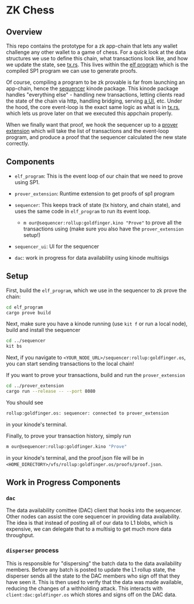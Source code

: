 # ZK Chess
## Overview
This repo contains the prototype for a zk app-chain that lets any wallet challenge any other wallet to a game of chess.
For a quick look at the data structures we use to define this chain, what transactions look like, and how we update the state, see [tx.rs](./elf_program/src/tx.rs). This lives within the [elf program](./elf_program/) which is the compiled SP1 program we can use to generate proofs.

Of course, compiling a program to be zk provable is far from launching an app-chain, hence the [sequencer](./sequencer) kinode package.
This kinode package handles "everything else" - handling new transactions, letting clients read the state of the chain via http, handling bridging, serving [a UI](./sequencer_ui/), etc.
Under the hood, the core event-loop is the exact same logic as what is in [tx.rs](./elf_program/src/tx.rs), which lets us prove later on that we executed this appchain properly.

When we finally want that proof, we hook the sequencer up to a [prover extension](./prover_extension/) which will take the list of transactions and the event-loop program, and produce a proof that the sequencer calculated the new state correctly.

## Components

- `elf_program`: This is the event loop of our chain that we need to prove using SP1.

- `prover_extension`: Runtime extension to get proofs of sp1 program

- `sequencer`: 
This keeps track of state (tx history, and chain state), and uses the same code in `elf_program` to run its event loop.
  - `m our@sequencer:rollup:goldfinger.kino "Prove"` to prove all the transactions using (make sure you also have the `prover_extension` setup!)

- `sequencer_ui`: UI for the sequencer
- `dac`: work in progress for data availability using kinode multisigs

## Setup
First, build the `elf_program`, which we use in the sequencer to zk prove the chain:
```bash
cd elf_program
cargo prove build
```
Next, make sure you have a kinode running (use `kit f` or run a local node), build and install the sequencer
```bash
cd ../sequencer
kit bs
```
Next, if you navigate to `<YOUR_NODE_URL>/sequencer:rollup:goldfinger.os`, you can start sending transactions to the local chain!

If you want to prove your transactions, build and run the `prover_extension`
```bash
cd ../prover_extension
cargo run --release -- --port 8080
```
You should see
```bash
rollup:goldfinger.os: sequencer: connected to prover_extension
```
in your kinode's terminal.

Finally, to prove your transaction history, simply run
```bash
m our@sequencer:rollup:goldfinger.kino "Prove"
```
in your kinode's terminal, and the proof.json file will be in `<HOME_DIRECTORY>/vfs/rollup:goldfinger.os/proofs/proof.json`.

## Work in Progress Components
### `dac`
The data availability comittee (DAC) client that hooks into the sequencer.
Other nodes can assist the core sequencer in providing data availability.
The idea is that instead of posting all of our data to L1 blobs, which is expensive, we can delegate that to a multisig to get much more data throughput.
### `disperser` process
This is responsible for "dispersing" the batch data to the data availability members.
Before any batch is posted to update the L1 rollup state, the disperser sends all the state to the DAC members who sign off that they have seen it.
This is then used to verify that the data was made available, reducing the changes of a withholding attack.
This interacts with `client:dac:goldfinger.os` which stores and signs off on the DAC data.
